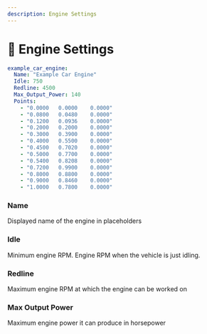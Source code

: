 ```yaml
---
description: Engine Settings
---
```


# 🚂 Engine Settings

```yaml
example_car_engine:
  Name: "Example Car Engine"
  Idle: 750
  Redline: 4500
  Max_Output_Power: 140
  Points:
    - "0.0000   0.0000    0.0000"
    - "0.0800   0.0480    0.0000"
    - "0.1200   0.0936    0.0000"
    - "0.2000   0.2000    0.0000"
    - "0.3000   0.3900    0.0000"
    - "0.4000   0.5500    0.0000"
    - "0.4500   0.7020    0.0000"
    - "0.5000   0.7700    0.0000"
    - "0.5400   0.8208    0.0000"
    - "0.7200   0.9900    0.0000"
    - "0.8000   0.8800    0.0000"
    - "0.9000   0.8460    0.0000" 
    - "1.0000   0.7800    0.0000"
```

### Name

Displayed name of the engine in placeholders

### Idle

Minimum engine RPM. Engine RPM when the vehicle is just idling.

### Redline

Maximum engine RPM at which the engine can be worked on

### Max Output Power

Maximum engine power it can produce in horsepower
